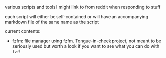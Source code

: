 various scripts and tools I might link to from reddit when responding to stuff

each script will either be self-contained or will have an accompanying markdown file of the same name as the script

current contents:

-   fzfm: file manager using fzfm.  Tongue-in-cheek project, not meant to be seriously used but worth a look if you want to see what you can do with `fzf`!

